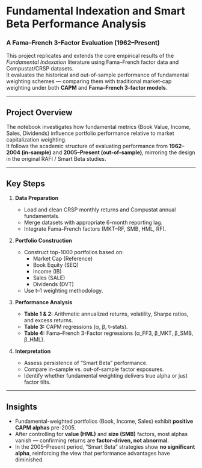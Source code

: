 # Fundamental Indexation and Smart Beta Performance Analysis  
### A Fama–French 3-Factor Evaluation (1962–Present)

This project replicates and extends the core empirical results of the *Fundamental Indexation* literature using Fama–French factor data and Compustat/CRSP datasets.  
It evaluates the historical and out-of-sample performance of fundamental weighting schemes — comparing them with traditional market-cap weighting under both **CAPM** and **Fama–French 3-factor models**.

---

## Project Overview

The notebook investigates how fundamental metrics (Book Value, Income, Sales, Dividends) influence portfolio performance relative to market capitalization weighting.  
It follows the academic structure of evaluating performance from **1962–2004 (in-sample)** and **2005–Present (out-of-sample)**, mirroring the design in the original RAFI / Smart Beta studies.

---

## Key Steps

1. **Data Preparation**
   - Load and clean CRSP monthly returns and Compustat annual fundamentals.
   - Merge datasets with appropriate 6-month reporting lag.
   - Integrate Fama–French factors (MKT–RF, SMB, HML, RF).

2. **Portfolio Construction**
   - Construct top-1000 portfolios based on:
     - Market Cap (Reference)
     - Book Equity (SEQ)
     - Income (IB)
     - Sales (SALE)
     - Dividends (DVT)
   - Use t–1 weighting methodology.

3. **Performance Analysis**
   - **Table 1 & 2:** Arithmetic annualized returns, volatility, Sharpe ratios, and excess returns.
   - **Table 3:** CAPM regressions (α, β, t–stats).
   - **Table 4:** Fama–French 3-Factor regressions (α_FF3, β_MKT, β_SMB, β_HML).

4. **Interpretation**
   - Assess persistence of “Smart Beta” performance.
   - Compare in-sample vs. out-of-sample factor exposures.
   - Identify whether fundamental weighting delivers true alpha or just factor tilts.

---

## Insights

- Fundamental-weighted portfolios (Book, Income, Sales) exhibit **positive CAPM alphas** pre-2005.  
- After controlling for **value (HML)** and **size (SMB)** factors, most alphas vanish — confirming returns are **factor-driven, not abnormal**.  
- In the 2005–Present period, “Smart Beta” strategies show **no significant alpha**, reinforcing the view that performance advantages have diminished.

